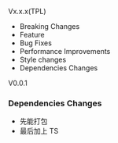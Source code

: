 Vx.x.x(TPL)

-   Breaking Changes
-   Feature
-   Bug Fixes
-   Performance Improvements
-   Style changes
-   Dependencies Changes

V0.0.1

### Dependencies Changes

- 先能打包
- 最后加上 TS

